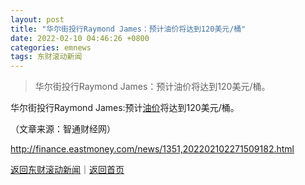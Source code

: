 ```yaml
---
layout: post
title: "华尔街投行Raymond James：预计油价将达到120美元/桶"
date: 2022-02-10 04:46:26 +0800
categories: emnews
tags: 东财滚动新闻
---
```

> 华尔街投行Raymond James：预计油价将达到120美元/桶。

<p>华尔街投行Raymond James:预计<span id="Info.392"><a href="http://data.eastmoney.com/cjsj/yjtz/default.html" class="infokey">油价</a></span>将达到120美元/桶。</p><p class="em_media">（文章来源：智通财经网）</p>

<http://finance.eastmoney.com/news/1351,202202102271509182.html>

[返回东财滚动新闻](//finews.withounder.com/emnews/)｜[返回首页](//finews.withounder.com/)